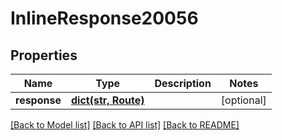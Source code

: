# InlineResponse20056

## Properties
Name | Type | Description | Notes
------------ | ------------- | ------------- | -------------
**response** | [**dict(str, Route)**](Route.md) |  | [optional] 

[[Back to Model list]](../README.md#documentation-for-models) [[Back to API list]](../README.md#documentation-for-api-endpoints) [[Back to README]](../README.md)


